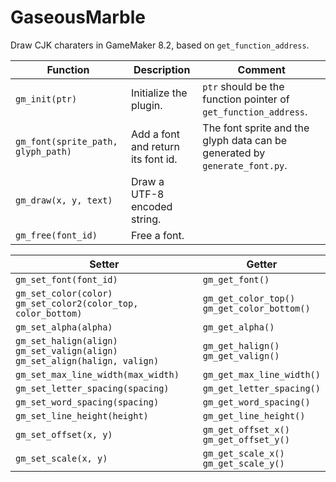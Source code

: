 # GaseousMarble

Draw CJK charaters in GameMaker 8.2, based on `get_function_address`.

| **Function** | **Description** | **Comment** |
| -- | -- | -- |
| `gm_init(ptr)` | Initialize the plugin. | `ptr` should be the function pointer of `get_function_address`. |
| `gm_font(sprite_path, glyph_path)` | Add a font and return its font id. | The font sprite and the glyph data can be generated by `generate_font.py`. |
| `gm_draw(x, y, text)` | Draw a UTF-8 encoded string. | |
| `gm_free(font_id)` | Free a font. | |


| **Setter** | **Getter** |
| -- | -- |
| `gm_set_font(font_id)` | `gm_get_font()` |
| `gm_set_color(color)`<br>`gm_set_color2(color_top, color_bottom)` | `gm_get_color_top()`<br>`gm_get_color_bottom()` |
| `gm_set_alpha(alpha)` | `gm_get_alpha()` |
| `gm_set_halign(align)`<br>`gm_set_valign(align)`<br>`gm_set_align(halign, valign)` | `gm_get_halign()`<br>`gm_get_valign()` |
| `gm_set_max_line_width(max_width)` | `gm_get_max_line_width()` |
| `gm_set_letter_spacing(spacing)` | `gm_get_letter_spacing()` |
| `gm_set_word_spacing(spacing)` | `gm_get_word_spacing()` |
| `gm_set_line_height(height)` | `gm_get_line_height()` |
| `gm_set_offset(x, y)`| `gm_get_offset_x()`<br>`gm_get_offset_y()` |
| `gm_set_scale(x, y)` | `gm_get_scale_x()`<br>`gm_get_scale_y()` |